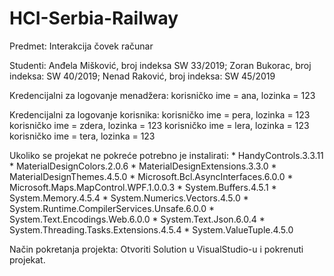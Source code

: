 # HCI-Serbia-Railway

Predmet: Interakcija čovek računar

Studenti: Anđela Mišković, broj indeksa SW 33/2019; Zoran Bukorac, broj indeksa: SW 40/2019; Nenad Raković, broj indeksa: SW 45/2019

Kredencijalni za logovanje menadžera: korisničko ime = ana, lozinka = 123

Kredencijalni za logovanje korisnika: korisničko ime = pera, lozinka = 123
                                      korisničko ime = zdera, lozinka = 123
                                      korisničko ime = lera, lozinka = 123
                                      korisničko ime = tera, lozinka = 123

Ukoliko se projekat ne pokreće potrebno je instalirati:
    * HandyControls.3.3.11
    * MaterialDesignColors.2.0.6
    * MaterialDesignExtensions.3.3.0
    * MaterialDesignThemes.4.5.0
    * Microsoft.Bcl.AsyncInterfaces.6.0.0
    * Microsoft.Maps.MapControl.WPF.1.0.0.3
    * System.Buffers.4.5.1
    * System.Memory.4.5.4
    * System.Numerics.Vectors.4.5.0
    * System.Runtime.CompilerServices.Unsafe.6.0.0
    * System.Text.Encodings.Web.6.0.0
    * System.Text.Json.6.0.4
    * System.Threading.Tasks.Extensions.4.5.4
    * System.ValueTuple.4.5.0

Način pokretanja projekta: Otvoriti Solution u VisualStudio-u i pokrenuti projekat.